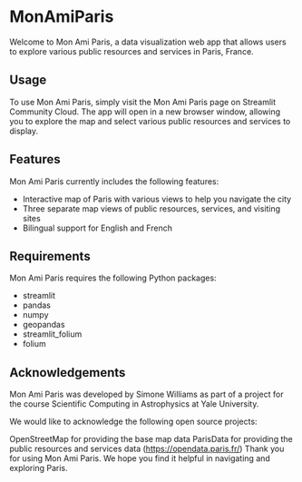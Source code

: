 # MonAmiParis
Welcome to Mon Ami Paris, a data visualization web app that allows users to explore various public resources and services in Paris, France.

## Usage
To use Mon Ami Paris, simply visit the Mon Ami Paris page on Streamlit Community Cloud. The app will open in a new browser window, allowing you to explore the map and select various public resources and services to display.

## Features

Mon Ami Paris currently includes the following features:
- Interactive map of Paris with various views to help you navigate the city
- Three separate map views of public resources, services, and visiting sites
- Bilingual support for English and French

## Requirements
Mon Ami Paris requires the following Python packages:

- streamlit
- pandas
- numpy
- geopandas
- streamlit_folium
- folium

## Acknowledgements
Mon Ami Paris was developed by Simone Williams as part of a project for the course Scientific Computing in Astrophysics at Yale University.

We would like to acknowledge the following open source projects:

OpenStreetMap for providing the base map data
ParisData for providing the public resources and services data (https://opendata.paris.fr/)
Thank you for using Mon Ami Paris. We hope you find it helpful in navigating and exploring Paris.




